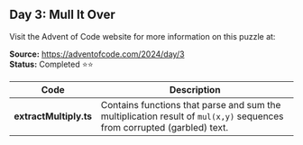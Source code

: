 ## Day 3: Mull It Over

Visit the Advent of Code website for more information on this puzzle at:

**Source:** https://adventofcode.com/2024/day/3<br>
**Status:** Completed ⭐⭐

| Code | Description |
| --- | --- |
| **extractMultiply.ts** | Contains functions that parse and sum the multiplication result of `mul(x,y)` sequences from corrupted (garbled) text. |